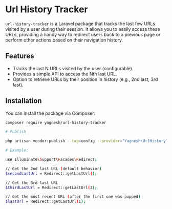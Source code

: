 # Url History Tracker

`url-history-tracker` is a Laravel package that tracks the last few URLs visited by a user during their session. It allows you to easily access these URLs, providing a handy way to redirect users back to a previous page or perform other actions based on their navigation history.

## Features

- Tracks the last N URLs visited by the user (configurable).
- Provides a simple API to access the Nth last URL.
- Option to retrieve URLs by their position in history (e.g., 2nd last, 3rd last).

## Installation

You can install the package via Composer:

```bash
composer require yagnesh/url-history-tracker

# Publish

php artisan vendor:publish --tag=config --provider="Yagnesh\UrlHistoryTracker\UrlHistoryTrackerServiceProvider"

# Example:

use Illuminate\Support\Facades\Redirect;

// Get the 2nd last URL (default behavior)
$secondLastUrl = Redirect::getLastUrl();

// Get the 3rd last URL
$thirdLastUrl = Redirect::getLastUrl(3);

// Get the most recent URL (after the first one was popped)
$lastUrl = Redirect::getLastUrl(1);